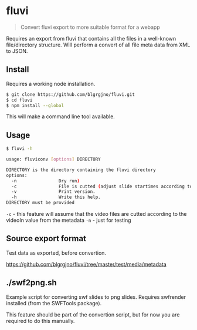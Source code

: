 # fluvi

> Convert fluvi export to more suitable format for a webapp

Requires an export from fluvi that contains all the files in a
well-known file/directory structure. Will perform a convert of all
file meta data from XML to JSON.

## Install

Requires a working node installation.

```bash
$ git clone https://github.com/blgrgjno/fluvi.git
$ cd fluvi
$ npm install --global
```

This will make a command line tool available.

## Usage

```bash
$ fluvi -h

usage: fluviconv [options] DIRECTORY

DIRECTORY is the directory containing the fluvi directory
options:
  -n                Dry run)
  -c                File is cutted (adjust slide startimes according to videoIn)
  -v                Print version.
  -h                Write this help.
DIRECTORY must be provided
```

```-c``` - this feature will assume that the video files are cutted
according to the videoIn value from the metadata
```-n``` - just for testing

## Source export format

Test data as exported, before convertion.

https://github.com/blgrgjno/fluvi/tree/master/test/media/metadata

## ./swf2png.sh

Example script for converting swf slides to png slides. Requires
swfrender installed (from the SWFTools package).

This feature should be part of the convertion script, but for now you
are required to do this manually.


